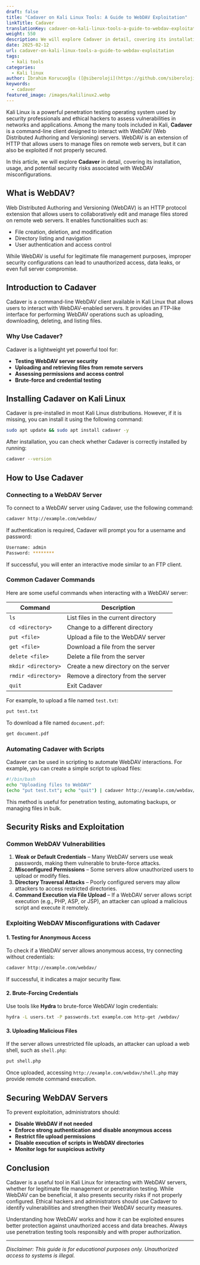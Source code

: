 ```yaml
---
draft: false
title: "Cadaver on Kali Linux Tools: A Guide to WebDAV Exploitation"
linkTitle: Cadaver
translationKey: cadaver-on-kali-linux-tools-a-guide-to-webdav-exploitation
weight: 550
description: We will explore Cadaver in detail, covering its installation, usage, and potential security risks associated with WebDAV misconfigurations.
date: 2025-02-12
url: cadaver-on-kali-linux-tools-a-guide-to-webdav-exploitation
tags:
  - kali tools
categories:
  - Kali linux
author: İbrahim Korucuoğlu ([@siberoloji](https://github.com/siberoloji))
keywords: 
  - cadaver
featured_image: /images/kalilinux2.webp
---
```

Kali Linux is a powerful penetration testing operating system used by security professionals and ethical hackers to assess vulnerabilities in networks and applications. Among the many tools included in Kali, **Cadaver** is a command-line client designed to interact with WebDAV (Web Distributed Authoring and Versioning) servers. WebDAV is an extension of HTTP that allows users to manage files on remote web servers, but it can also be exploited if not properly secured.

In this article, we will explore **Cadaver** in detail, covering its installation, usage, and potential security risks associated with WebDAV misconfigurations.

## What is WebDAV?

Web Distributed Authoring and Versioning (WebDAV) is an HTTP protocol extension that allows users to collaboratively edit and manage files stored on remote web servers. It enables functionalities such as:

- File creation, deletion, and modification
- Directory listing and navigation
- User authentication and access control

While WebDAV is useful for legitimate file management purposes, improper security configurations can lead to unauthorized access, data leaks, or even full server compromise.

## Introduction to Cadaver

Cadaver is a command-line WebDAV client available in Kali Linux that allows users to interact with WebDAV-enabled servers. It provides an FTP-like interface for performing WebDAV operations such as uploading, downloading, deleting, and listing files.

### Why Use Cadaver?

Cadaver is a lightweight yet powerful tool for:

- **Testing WebDAV server security**
- **Uploading and retrieving files from remote servers**
- **Assessing permissions and access control**
- **Brute-force and credential testing**

## Installing Cadaver on Kali Linux

Cadaver is pre-installed in most Kali Linux distributions. However, if it is missing, you can install it using the following command:

```bash
sudo apt update && sudo apt install cadaver -y
```

After installation, you can check whether Cadaver is correctly installed by running:

```bash
cadaver --version
```

## How to Use Cadaver

### Connecting to a WebDAV Server

To connect to a WebDAV server using Cadaver, use the following command:

```bash
cadaver http://example.com/webdav/
```

If authentication is required, Cadaver will prompt you for a username and password:

```bash
Username: admin
Password: ********
```

If successful, you will enter an interactive mode similar to an FTP client.

### Common Cadaver Commands

Here are some useful commands when interacting with a WebDAV server:

| Command | Description |
|---------|-------------|
| `ls` | List files in the current directory |
| `cd <directory>` | Change to a different directory |
| `put <file>` | Upload a file to the WebDAV server |
| `get <file>` | Download a file from the server |
| `delete <file>` | Delete a file from the server |
| `mkdir <directory>` | Create a new directory on the server |
| `rmdir <directory>` | Remove a directory from the server |
| `quit` | Exit Cadaver |

For example, to upload a file named `test.txt`:

```bash
put test.txt
```

To download a file named `document.pdf`:

```bash
get document.pdf
```

### Automating Cadaver with Scripts

Cadaver can be used in scripting to automate WebDAV interactions. For example, you can create a simple script to upload files:

```bash
#!/bin/bash
echo "Uploading files to WebDAV"
(echo "put test.txt"; echo "quit") | cadaver http://example.com/webdav/
```

This method is useful for penetration testing, automating backups, or managing files in bulk.

## Security Risks and Exploitation

### Common WebDAV Vulnerabilities

1. **Weak or Default Credentials** – Many WebDAV servers use weak passwords, making them vulnerable to brute-force attacks.
2. **Misconfigured Permissions** – Some servers allow unauthorized users to upload or modify files.
3. **Directory Traversal Attacks** – Poorly configured servers may allow attackers to access restricted directories.
4. **Command Execution via File Upload** – If a WebDAV server allows script execution (e.g., PHP, ASP, or JSP), an attacker can upload a malicious script and execute it remotely.

### Exploiting WebDAV Misconfigurations with Cadaver

#### 1. Testing for Anonymous Access

To check if a WebDAV server allows anonymous access, try connecting without credentials:

```bash
cadaver http://example.com/webdav/
```

If successful, it indicates a major security flaw.

#### 2. Brute-Forcing Credentials

Use tools like **Hydra** to brute-force WebDAV login credentials:

```bash
hydra -L users.txt -P passwords.txt example.com http-get /webdav/
```

#### 3. Uploading Malicious Files

If the server allows unrestricted file uploads, an attacker can upload a web shell, such as `shell.php`:

```bash
put shell.php
```

Once uploaded, accessing `http://example.com/webdav/shell.php` may provide remote command execution.

## Securing WebDAV Servers

To prevent exploitation, administrators should:

- **Disable WebDAV if not needed**
- **Enforce strong authentication and disable anonymous access**
- **Restrict file upload permissions**
- **Disable execution of scripts in WebDAV directories**
- **Monitor logs for suspicious activity**

## Conclusion

Cadaver is a useful tool in Kali Linux for interacting with WebDAV servers, whether for legitimate file management or penetration testing. While WebDAV can be beneficial, it also presents security risks if not properly configured. Ethical hackers and administrators should use Cadaver to identify vulnerabilities and strengthen their WebDAV security measures.

Understanding how WebDAV works and how it can be exploited ensures better protection against unauthorized access and data breaches. Always use penetration testing tools responsibly and with proper authorization.

---
*Disclaimer: This guide is for educational purposes only. Unauthorized access to systems is illegal.*
